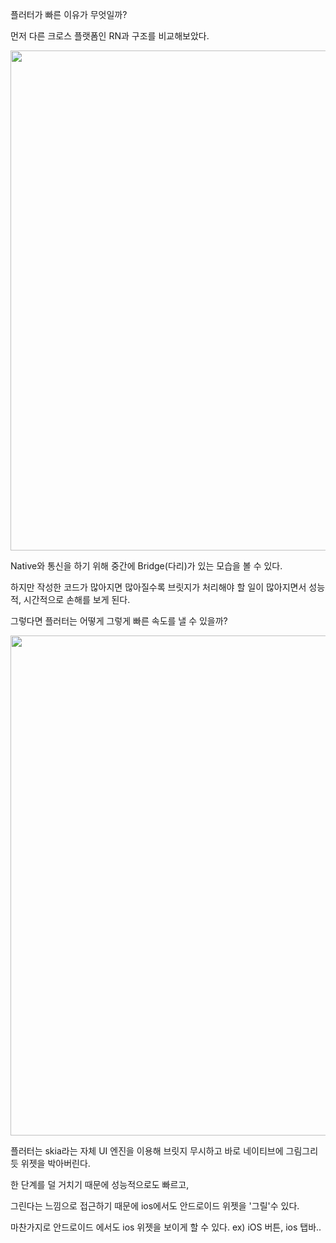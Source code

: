 플러터가 빠른 이유가 무엇일까?

먼저 다른 크로스 플랫폼인 RN과 구조를 비교해보았다.

  <img src="https://blogfiles.pstatic.net/MjAyMjEwMDVfMjYy/MDAxNjY0OTQwODk3MDI2.rQhE55c3Ja5LQEKI0mBKFkpRYGXCLoATPguhQvDYeDAg.G_kQDERALxps0OwQbxqfuwEOWEo8sek_Dlu3e3MwZCog.PNG.chanhongy6/%EC%8A%A4%ED%81%AC%EB%A6%B0%EC%83%B7_2022-10-05_%EC%98%A4%ED%9B%84_12.19.47.png" width=800/>

Native와 통신을 하기 위해 중간에 Bridge(다리)가 있는 모습을 볼 수 있다.

하지만 작성한 코드가 많아지면 많아질수록 브릿지가 처리해야 할 일이 많아지면서 성능적, 시간적으로 손해를 보게 된다.

그렇다면 플러터는 어떻게 그렇게 빠른 속도를 낼 수 있을까?

<img src="https://postfiles.pstatic.net/MjAyMjEwMDVfODMg/MDAxNjY0OTQxMDI5NzA3.N8QSIG5HP62MQUUY9ouaH6U0Wvl5IHY9XJQREe2__Owg.WtLjQmzP9JAYpxxiVwZhGyAheKPZIdSUW_FV0jMmnpQg.PNG.chanhongy6/%EC%8A%A4%ED%81%AC%EB%A6%B0%EC%83%B7_2022-10-05_%EC%98%A4%ED%9B%84_12.36.42.png?type=w966" width=800/> 

플러터는 skia라는 자체 UI 엔진을 이용해 브릿지 무시하고 바로 네이티브에 그림그리듯 위젯을 박아버린다.

한 단계를 덜 거치기 때문에 성능적으로도 빠르고, 

그린다는 느낌으로 접근하기 때문에 ios에서도 안드로이드 위젯을 '그릴'수 있다.

마찬가지로 안드로이드 에서도 ios 위젯을 보이게 할 수 있다. ex) iOS 버튼, ios 탭바..

